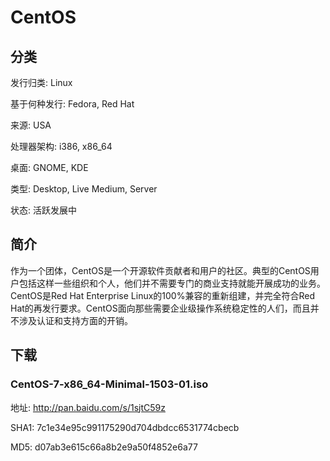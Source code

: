 # CentOS

## 分类

发行归类: Linux

基于何种发行: Fedora, Red Hat

来源: USA

处理器架构: i386, x86_64

桌面: GNOME, KDE

类型: Desktop, Live Medium, Server

状态: 活跃发展中

## 简介

作为一个团体，CentOS是一个开源软件贡献者和用户的社区。典型的CentOS用户包括这样一些组织和个人，他们并不需要专门的商业支持就能开展成功的业务。CentOS是Red Hat Enterprise Linux的100%兼容的重新组建，并完全符合Red Hat的再发行要求。CentOS面向那些需要企业级操作系统稳定性的人们，而且并不涉及认证和支持方面的开销。

## 下载

###  CentOS-7-x86_64-Minimal-1503-01.iso

地址: http://pan.baidu.com/s/1sjtC59z

SHA1: 7c1e34e95c991175290d704dbdcc6531774cbecb

MD5: d07ab3e615c66a8b2e9a50f4852e6a77